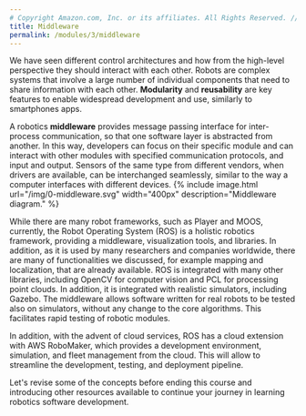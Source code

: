 ```yaml
---
# Copyright Amazon.com, Inc. or its affiliates. All Rights Reserved. // SPDX-License-Identifier: CC-BY-SA-4.0
title: Middleware
permalink: /modules/3/middleware
---
```


We have seen different control architectures and how from the high-level perspective they should interact with each other. Robots are complex systems that involve a large number of individual components that need to share information with each other. **Modularity** and **reusability** are key features to enable widespread development and use, similarly to smartphones apps.

A robotics **middleware** provides message passing interface for inter-process communication, so that one software layer is abstracted from another. In this way, developers can focus on their specific module and can interact with other modules with specified communication protocols, and input and output. Sensors of the same type from different vendors, when drivers are available, can be interchanged seamlessly, similar to the way a computer interfaces with different devices.
{% include image.html url="/img/0-middleware.svg" width="400px" description="Middleware diagram." %}

While there are many robot frameworks, such as Player and MOOS, currently, the Robot Operating System (ROS) is a holistic robotics framework, providing a middleware, visualization tools, and libraries. In addition, as it is used by many researchers and companies worldwide, there are many of functionalities we discussed, for example mapping and localization, that are already available.
ROS is integrated with many other libraries, including OpenCV for computer vision and PCL for processing point clouds. In addition, it is integrated with realistic simulators, including Gazebo.
The middleware allows software written for real robots to be tested also on simulators, without any change to the core algorithms. This facilitates rapid testing of robotic modules.

In addition, with the advent of cloud services, ROS has a cloud extension with AWS RoboMaker, which provides a development environment, simulation, and fleet management from the cloud. This will allow to streamline the development, testing, and deployment pipeline.


Let's revise some of the concepts before ending this course and introducing other resources available to continue your journey in learning robotics software development.
